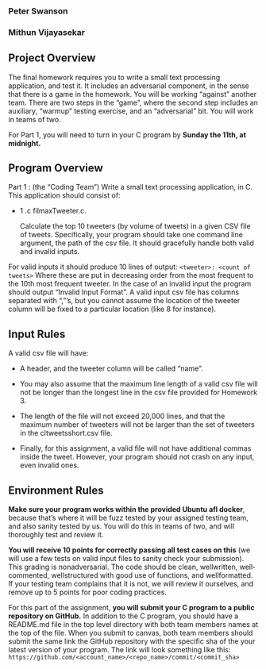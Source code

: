 ### Peter Swanson
### Mithun Vijayasekar

## Project Overview
The final homework requires you to write a small text processing application, and test it. It
includes an adversarial component, in the sense that there is a game in the homework. You will
be working “against” another team. There are two steps in the “game”, where the second step
includes an auxiliary, “warmup” testing exercise, and an “adversarial” bit. You will work in teams
of two.

For Part 1, you will need to turn in your C program by __Sunday the 11th, at midnight.__ 

## Program Overview
Part 1 : (the “Coding Team”) Write a small text processing application, in C. This application
should consist of:

* 1 .c filmaxTweeter.c.
 
  Calculate the top 10 tweeters (by volume of tweets) in a given CSV file of tweets. Specifically, your program should take one command line argument,
the path of the csv file. It should gracefully handle both valid and invalid inputs. 

 For valid inputs
it should produce 10 lines of output:
```<tweeter>: <count of tweets>```
Where these are put in decreasing order from the most frequent to the 10th most frequent
tweeter. In the case of an invalid input the program should output “Invalid Input Format”. A
valid input csv file has columns separated with “,”’s, but you cannot assume the location of the
tweeter column will be fixed to a particular location (like 8 for instance). 

## Input Rules
A valid csv file will have: 

* A header, and the tweeter column will be called “name”.

* You may also assume that the maximum line length of a valid csv file will not be longer than the longest line in the csv file provided for Homework 3.

* The length of the file will not exceed 20,000 lines, and that the maximum number of tweeters will not be larger than the set of tweeters in the cl­tweets­short.csv file. 

* Finally, for this assignment, a valid file will not have additional commas inside the tweet. However, your program should not crash on any input, even invalid ones.

## Environment Rules
__Make sure your program works within the provided Ubuntu afl docker__, because that’s
where it will be fuzz tested by your assigned testing team, and also sanity tested by us.
You will do this in teams of two, and will thoroughly test and review it. 

__You will receive 10 points for correctly passing all test cases on this__ (we will use a few tests on valid input files to sanity check your submission). This grading is non­adversarial. The code should be clean, well­written, well­commented, well­structured with good use of functions, and well­formatted. If
your testing team complains that it is not, we will review it ourselves, and remove up to 5 points for poor coding practices.

For this part of the assignment, __you will submit your C program to a public repository on GitHub.__
In addition to the C program, you should have a README.md file in the top level directory with
both team members names at the top of the file. When you submit to canvas, both team members should submit the same link the GitHub repository with the specific sha of the your
latest version of your program. The link will look something like this:
```https://github.com/<account_name>/<repo_name>/commit/<commit_sha>```
